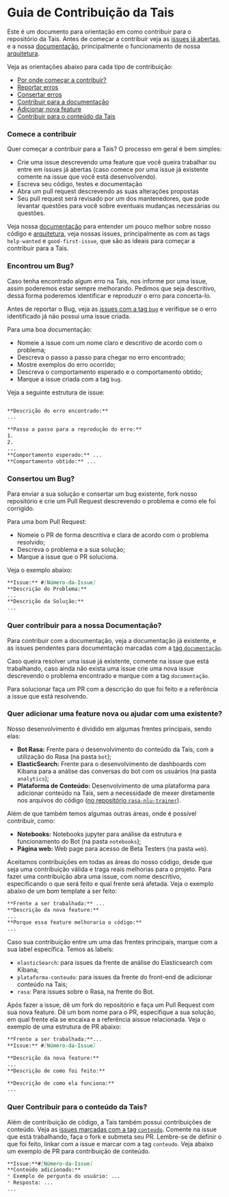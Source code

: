 # Guia de Contribuição da Tais
Este é um documento para orientação em como contribuir para o repositório da Tais. Antes de começar a contribuir veja as [issues já abertas](http://github.com/lappis-unb/tais/issues), e a nossa [documentação](http://lappis-unb.github.io/tais/), principalmente o funcionamento de nossa [arquitetura](http://lappis-unb.github.io/tais/).

Veja as orientações abaixo para cada tipo de contribuição:
* [Por onde começar a contribuir?](#comece-a-contribuir)
* [Reportar erros](#encontrou-um-bug)
* [Consertar erros](#concertou-um-bug)
* [Contribuir para a documentação](#quer-contribuir-para-a-nossa-documentação)
* [Adicionar nova feature](#quer-adicionar-uma-feature-nova-ou-ajudar-com-uma-existente)
* [Contribuir para o conteúdo da Tais](#quer-contribuir-para-o-conteúdo-da-tais)

### Comece a contribuir
Quer começar a contribuir para a Tais? O processo em geral é bem simples:

- Crie uma issue descrevendo uma feature  que você queira trabalhar ou entre em issues já abertas (caso comece por uma issue já existente comente na issue que você está desenvolvendo).
- Escreva seu código, testes e documentação 
- Abra um pull request descrevendo as suas alterações propostas 
- Seu pull request será revisado por um dos mantenedores, que pode levantar questões para você sobre eventuais mudanças necessárias ou questões.

Veja nossa [documentação](http://lappis-unb.github.io/tais) para entender um pouco melhor sobre nosso código e [arquitetura](http://lappis-unb.github.io/tais/arquitetura), veja nossas issues, principalmente as com as tags `help-wanted` e `good-first-issue`, que são as ideais para começar a contribuir para a Tais.


### Encontrou um Bug?
Caso tenha encontrado algum erro na Tais, nos informe por uma issue, assim poderemos estar sempre melhorando. Pedimos que seja descritivo, dessa forma poderemos identificar e reproduzir o erro para concerta-lo.

Antes de reportar o Bug, veja as [issues com a tag `bug`](https://github.com/lappis-unb/tais/labels/bug) e verifique se o erro identificado já não possui uma issue criada.

Para uma boa documentação:
* Nomeie a issue com um nome claro e descritivo de acordo com o problema;
* Descreva o passo a passo para chegar no erro encontrado;
* Mostre exemplos do erro ocorrido;
* Descreva o comportamento esperado e o comportamento obtido;
* Marque a issue criada com a tag `bug`.

Veja a seguinte estrutura de issue:

``` markdown

**Descrição do erro encontrado:**
...

**Passo a passo para a reprodução do erro:**
1.
2.
...
**Comportamento esperado:** ...
**Comportamento obtido:** ...
```

### Consertou um Bug?
Para enviar a sua solução e consertar um bug existente, fork nosso repositório e crie um Pull Request descrevendo o problema e como ele foi corrigido.

Para uma bom Pull Request:
* Nomeie o PR de forma descritiva e clara de acordo com o problema resolvido;
* Descreva o problema e a sua solução;
* Marque a issue que o PR soluciona.

Veja o exemplo abaixo:

``` markdown
**Issue:** #[Número-da-Issue]
**Descrição do Problema:**
...
**Descrição da Solução:**
...
```

### Quer contribuir para a nossa Documentação?
Para contribuir com a documentação, veja a documentação já existente, e as issues pendentes para documentação marcadas com a [tag `documentação`](https://github.com/lappis-unb/tais/labels/documentação).

Caso queira resolver uma issue já existente, comente na issue que está trabalhando, caso ainda não exista uma issue crie uma nova issue descrevendo o problema encontrado e marque com a tag `documentação`.

Para solucionar faça um PR com a descrição do que foi feito e a referência a issue que está resolvendo.

### Quer adicionar uma feature nova ou ajudar com uma existente?

Nosso desenvolvimento é dividido em algumas frentes principais, sendo elas:
* **Bot Rasa:** Frente para o desenvolvimento do conteúdo da Tais, com a utilização do Rasa (na pasta `bot`);
* **ElasticSearch:** Frente para o desenvolvimento de dashboards com Kibana para a análise das conversas do bot com os usuários (na pasta `analytics`);
* **Plataforma de Conteúdo:** Desenvolvimento de uma plataforma para adicionar conteúdo na Tais, sem a necessidade de mexer diretamente nos arquivos do código ([no repositório `rasa-nlu-trainer`](https://github.com/lappis-unb/rasa-nlu-trainer)).

Além de que também temos algumas outras áreas, onde é possível contribuir, como:
* **Notebooks:** Notebooks jupyter para análise da estrutura e funcionamento do Bot (na pasta `notebooks`);
* **Página web:** Web page para acesso de Beta Testers (na pasta `web`).

Aceitamos contribuições em todas as áreas do nosso código, desde que seja uma contribuição válida e traga reais melhorias para o projeto. Para fazer uma contribuição abra uma issue, com nome descritivo, especificando o que será feito e qual frente será afetada. Veja o exemplo abaixo de um bom template a ser feito:

``` markdown
**Frente a ser trabalhada:** ...
**Descrição da nova feature:**
...
**Porque essa feature melhoraria o código:**
... 
```
Caso sua contribuição entre um uma das frentes principais, marque com a sua label específica. Temos as labels:
* `elasticSearch`: para issues da frente de análise do Elasticsearch com Kibana;
* `plataforma-conteudo`: para issues da frente do front-end de adicionar conteúdo na Tais;
* `rasa`: Para issues sobre o Rasa, na frente do Bot.

Após fazer a issue, dê um fork do repositório e faça um Pull Request com sua nova feature. Dê um bom nome para o PR, especifique a sua solução, em qual frente ela se encaixa e a referência aissue relacionada. Veja o exemplo de uma estrutura de PR abaixo:

``` markdown
**Frente a ser trabalhada:**...
**Issue:** #[Número-da-Issue]

**Descrição da nova feature:**
...
**Descrição de como foi feito:**

**Descrição de como ela funciona:**
...
```

### Quer Contribuir para o conteúdo da Tais?
Além de contribuição de código, a Tais também possui contribuições de conteúdo. Veja as [issues marcadas com a tag `conteudo`](https://github.com/lappis-unb/tais/labels/conteudo). Comente na issue que está trabalhando, faça o fork e submeta seu PR. Lembre-se de  definir o que foi feito, linkar com a issue e marcar com a tag `conteudo`. Veja abaixo um exemplo de PR para contribuição de conteúdo.

``` markdown
**Issue:**#[Número-da-Issue]
**Conteúdo adicionado:**
* Exemplo de pergunta do usuário: ...
* Resposta: ...
...

```